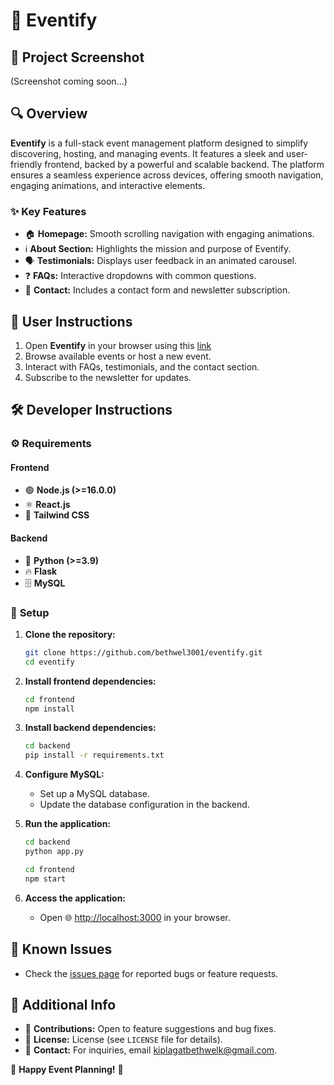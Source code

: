 # 🎉 **Eventify**  

## 📸 **Project Screenshot**  
(Screenshot coming soon...)  

## 🔍 **Overview**  
**Eventify** is a full-stack event management platform designed to simplify discovering, hosting, and managing events. It features a sleek and user-friendly frontend, backed by a powerful and scalable backend. The platform ensures a seamless experience across devices, offering smooth navigation, engaging animations, and interactive elements.  

### ✨ **Key Features**  
- 🏠 **Homepage:** Smooth scrolling navigation with engaging animations.  
- ℹ️ **About Section:** Highlights the mission and purpose of Eventify.  
- 🗣️ **Testimonials:** Displays user feedback in an animated carousel.  
- ❓ **FAQs:** Interactive dropdowns with common questions.  
- 📩 **Contact:** Includes a contact form and newsletter subscription.  

## 👥 **User Instructions**  
1. Open **Eventify** in your browser using this [link](https://shiny-buttercream-f01411.netlify.app/)  
2. Browse available events or host a new event.  
3. Interact with FAQs, testimonials, and the contact section.  
4. Subscribe to the newsletter for updates.  

## 🛠️ **Developer Instructions**  

### ⚙️ **Requirements**  
#### **Frontend**  
- 🟢 **Node.js (>=16.0.0)**  
- ⚛️ **React.js**  
- 🎨 **Tailwind CSS**  

#### **Backend**  
- 🐍 **Python (>=3.9)**  
- 🔥 **Flask**  
- 🗄️ **MySQL**  

### 🚀 **Setup**  
1. **Clone the repository:**  
   ```sh
   git clone https://github.com/bethwel3001/eventify.git  
   cd eventify  
   ```  
2. **Install frontend dependencies:**  
   ```sh
   cd frontend  
   npm install  
   ```  
3. **Install backend dependencies:**  
   ```sh
   cd backend  
   pip install -r requirements.txt  
   ```  
4. **Configure MySQL:**  
   - Set up a MySQL database.  
   - Update the database configuration in the backend.  

5. **Run the application:**  
   ```sh
   cd backend  
   python app.py  
   ```  
   ```sh
   cd frontend  
   npm start  
   ```  

6. **Access the application:**  
   - Open 🌐 [http://localhost:3000](http://localhost:3000) in your browser.  

## 🐞 **Known Issues**  
- Check the [issues page](https://github.com/bethwel3001/eventify/issues) for reported bugs or feature requests.  

## 📌 **Additional Info**  
- 🤝 **Contributions:** Open to feature suggestions and bug fixes.  
- 📜 **License:** License (see `LICENSE` file for details).  
- 📧 **Contact:** For inquiries, email [kiplagatbethwelk@gmail.com](mailto:kiplagatbethwelk@gmail.com).  


🎊 **Happy Event Planning!** 🎊  
